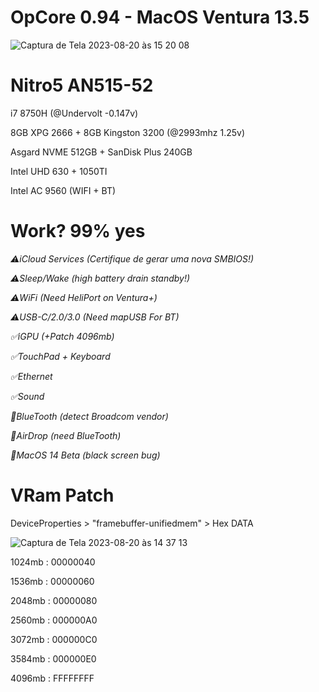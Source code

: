 # OpCore 0.94 - MacOS Ventura 13.5
![Captura de Tela 2023-08-20 às 15 20 08](https://github.com/tchozen/Nitro5_Ventura-0.94/assets/25504430/6e475c16-ea5b-499c-89cb-e36e15c26f48)

# Nitro5 AN515-52
i7 8750H (@Undervolt -0.147v)

8GB XPG 2666 + 8GB Kingston 3200 (@2993mhz 1.25v)

Asgard NVME 512GB + SanDisk Plus 240GB

Intel UHD 630 + 1050TI 

Intel AC 9560 (WIFI + BT)


# Work? 99% yes

*:warning:iCloud Services (Certifique de gerar uma nova SMBIOS!)*

*:warning:Sleep/Wake (high battery drain standby!)*

*:warning:WiFi (Need HeliPort on Ventura+)*

*:warning:USB-C/2.0/3.0 (Need mapUSB For BT)*

*:white_check_mark:iGPU (+Patch 4096mb)*

*:white_check_mark:TouchPad + Keyboard*

*:white_check_mark:Ethernet*

*:white_check_mark:Sound* 

*:no_entry_sign:BlueTooth (detect Broadcom vendor)*

*:no_entry_sign:AirDrop (need BlueTooth)*

*:no_entry_sign:MacOS 14 Beta (black screen bug)*

# VRam Patch

DeviceProperties > "framebuffer-unifiedmem" > Hex DATA

![Captura de Tela 2023-08-20 às 14 37 13](https://github.com/tchozen/Nitro5_Ventura-0.94/assets/25504430/2fd1cbce-bdcc-4867-8a1d-624d1f7d0215)

1024mb : 00000040

1536mb : 00000060 

2048mb : 00000080 

2560mb : 000000A0 

3072mb : 000000C0 

3584mb : 000000E0 

4096mb : FFFFFFFF 

